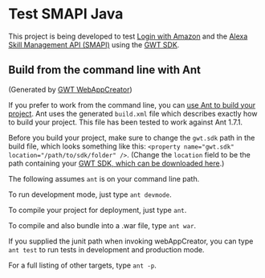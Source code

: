 # Test SMAPI Java
This project is being developed to test [Login with Amazon](https://developer.amazon.com/docs/login-with-amazon/install-sdk-javascript.html) and the [Alexa Skill Management API (SMAPI)](https://developer.amazon.com/docs/smapi/smapi-overview.html) using the [GWT SDK](http://www.gwtproject.org/download.html).

## Build from the command line with Ant
(Generated by [GWT WebAppCreator](http://www.gwtproject.org/doc/latest/tutorial/index.html))

If you prefer to work from the command line, you can [use Ant to build your
project](http://ant.apache.org/).  Ant uses the generated `build.xml` file
which describes exactly how to build your project.  This file has been tested
to work against Ant 1.7.1.

Before you build your project, make sure to change the `gwt.sdk` path in the build file, which looks something like this:
`<property name="gwt.sdk" location="/path/to/sdk/folder" />`. (Change the `location` field to be the path containing your [GWT SDK, which can be downloaded here](http://www.gwtproject.org/download.html).)

The following assumes `ant` is on your command
line path.

To run development mode, just type `ant devmode`.

To compile your project for deployment, just type `ant`.

To compile and also bundle into a .war file, type `ant war`.

If you supplied the junit path when invoking webAppCreator, you can type `ant test` to run tests in development and production mode.
 
For a full listing of other targets, type `ant -p`.
